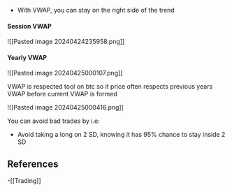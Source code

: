 
 - With VWAP, you can stay on the right side of the trend

#### Session  VWAP

![[Pasted image 20240424235958.png]]

#### Yearly VWAP

![[Pasted image 20240425000107.png]]


VWAP is respected tool on btc so it price often respects previous years VWAP before current VWAP is formed

![[Pasted image 20240425000416.png]]

You can avoid bad trades by i.e:
- Avoid taking a long on 2 SD, knowing it has 95% chance to stay inside 2 SD
  
## References
<!-- Links to pages not referenced in the content -->
-[[Trading]] 